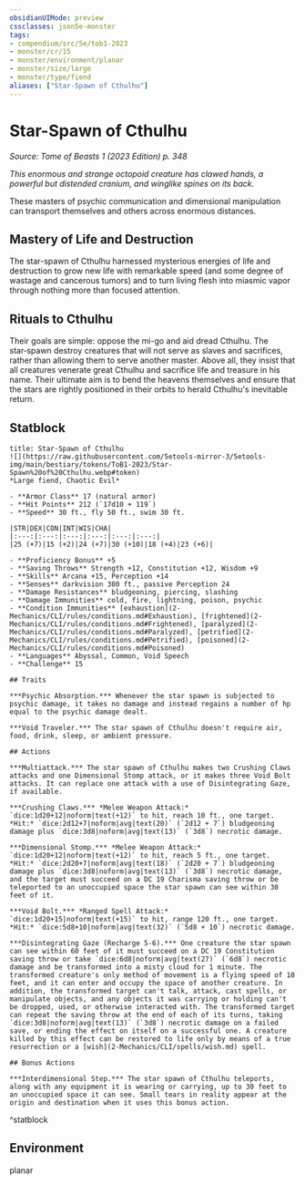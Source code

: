 ```yaml
---
obsidianUIMode: preview
cssclasses: json5e-monster
tags:
- compendium/src/5e/tob1-2023
- monster/cr/15
- monster/environment/planar
- monster/size/large
- monster/type/fiend
aliases: ["Star-Spawn of Cthulhu"]
---
```

# Star-Spawn of Cthulhu
*Source: Tome of Beasts 1 (2023 Edition) p. 348*  

*This enormous and strange octopoid creature has clawed hands, a powerful but distended cranium, and winglike spines on its back.*

These masters of psychic communication and dimensional manipulation can transport themselves and others across enormous distances.

## Mastery of Life and Destruction

The star-spawn of Cthulhu harnessed mysterious energies of life and destruction to grow new life with remarkable speed (and some degree of wastage and cancerous tumors) and to turn living flesh into miasmic vapor through nothing more than focused attention.

## Rituals to Cthulhu

Their goals are simple: oppose the mi-go and aid dread Cthulhu. The star‑spawn destroy creatures that will not serve as slaves and sacrifices, rather than allowing them to serve another master. Above all, they insist that all creatures venerate great Cthulhu and sacrifice life and treasure in his name. Their ultimate aim is to bend the heavens themselves and ensure that the stars are rightly positioned in their orbits to herald Cthulhu's inevitable return.

## Statblock

```ad-statblock
title: Star-Spawn of Cthulhu
![](https://raw.githubusercontent.com/5etools-mirror-3/5etools-img/main/bestiary/tokens/ToB1-2023/Star-Spawn%20of%20Cthulhu.webp#token)
*Large fiend, Chaotic Evil*

- **Armor Class** 17 (natural armor)
- **Hit Points** 212 (`17d10 + 119`)
- **Speed** 30 ft., fly 50 ft., swim 30 ft.

|STR|DEX|CON|INT|WIS|CHA|
|:---:|:---:|:---:|:---:|:---:|:---:|
|25 (+7)|15 (+2)|24 (+7)|30 (+10)|18 (+4)|23 (+6)|

- **Proficiency Bonus** +5
- **Saving Throws** Strength +12, Constitution +12, Wisdom +9
- **Skills** Arcana +15, Perception +14
- **Senses** darkvision 300 ft., passive Perception 24
- **Damage Resistances** bludgeoning, piercing, slashing
- **Damage Immunities** cold, fire, lightning, poison, psychic
- **Condition Immunities** [exhaustion](2-Mechanics/CLI/rules/conditions.md#Exhaustion), [frightened](2-Mechanics/CLI/rules/conditions.md#Frightened), [paralyzed](2-Mechanics/CLI/rules/conditions.md#Paralyzed), [petrified](2-Mechanics/CLI/rules/conditions.md#Petrified), [poisoned](2-Mechanics/CLI/rules/conditions.md#Poisoned)
- **Languages** Abyssal, Common, Void Speech
- **Challenge** 15

## Traits

***Psychic Absorption.*** Whenever the star spawn is subjected to psychic damage, it takes no damage and instead regains a number of hp equal to the psychic damage dealt.

***Void Traveler.*** The star spawn of Cthulhu doesn't require air, food, drink, sleep, or ambient pressure.

## Actions

***Multiattack.*** The star spawn of Cthulhu makes two Crushing Claws attacks and one Dimensional Stomp attack, or it makes three Void Bolt attacks. It can replace one attack with a use of Disintegrating Gaze, if available.

***Crushing Claws.*** *Melee Weapon Attack:* `dice:1d20+12|noform|text(+12)` to hit, reach 10 ft., one target. *Hit:* `dice:2d12+7|noform|avg|text(20)` (`2d12 + 7`) bludgeoning damage plus `dice:3d8|noform|avg|text(13)` (`3d8`) necrotic damage.

***Dimensional Stomp.*** *Melee Weapon Attack:* `dice:1d20+12|noform|text(+12)` to hit, reach 5 ft., one target. *Hit:* `dice:2d20+7|noform|avg|text(18)` (`2d20 + 7`) bludgeoning damage plus `dice:3d8|noform|avg|text(13)` (`3d8`) necrotic damage, and the target must succeed on a DC 19 Charisma saving throw or be teleported to an unoccupied space the star spawn can see within 30 feet of it.

***Void Bolt.*** *Ranged Spell Attack:* `dice:1d20+15|noform|text(+15)` to hit, range 120 ft., one target. *Hit:* `dice:5d8+10|noform|avg|text(32)` (`5d8 + 10`) necrotic damage.

***Disintegrating Gaze (Recharge 5-6).*** One creature the star spawn can see within 60 feet of it must succeed on a DC 19 Constitution saving throw or take `dice:6d8|noform|avg|text(27)` (`6d8`) necrotic damage and be transformed into a misty cloud for 1 minute. The transformed creature's only method of movement is a flying speed of 10 feet, and it can enter and occupy the space of another creature. In addition, the transformed target can't talk, attack, cast spells, or manipulate objects, and any objects it was carrying or holding can't be dropped, used, or otherwise interacted with. The transformed target can repeat the saving throw at the end of each of its turns, taking `dice:3d8|noform|avg|text(13)` (`3d8`) necrotic damage on a failed save, or ending the effect on itself on a successful one. A creature killed by this effect can be restored to life only by means of a true resurrection or a [wish](2-Mechanics/CLI/spells/wish.md) spell.

## Bonus Actions

***Interdimensional Step.*** The star spawn of Cthulhu teleports, along with any equipment it is wearing or carrying, up to 30 feet to an unoccupied space it can see. Small tears in reality appear at the origin and destination when it uses this bonus action.
```
^statblock

## Environment

planar